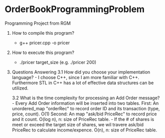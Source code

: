 # OrderBookProgrammingProblem
Programming Project from RGM

1. How to compile this program?
    - g++ pricer.cpp -o pricer

2. How to execute this program?
    - ./pricer target_size (e.g. ./pricer 200)

3. Questions Answering
    3.1 How did you choose your implementation language?
        - I choose C++, since I am more familiar with C++. Furthermore STL in C++ has a lot of effective data structures can be utilized.

    3.2 What is the time complexity for processing an Add Order message?
        - Every Add Order information will be inserted into two tables.
            First: An unordered_map  "orderRec" to record order ID and its transaction (type, price, count). O(1)
            Second: An map "ask/bid PriceRec" to record price and it count. O(log n), n: size of PriceRec table.
        - If the # of shares is meet or exceed the target size of shares, we wil travere ask/bid PriceRec to calculate income/expence. O(n), n: size of PriceRec table. 
